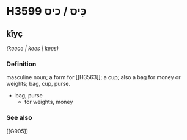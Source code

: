 # H3599 כִּיס / כיס

## kîyç

_(keece | kees | kees)_

### Definition

masculine noun; a form for [[H3563]]; a cup; also a bag for money or weights; bag, cup, purse.

- bag, purse
    - for weights, money
### See also

[[G905]]

